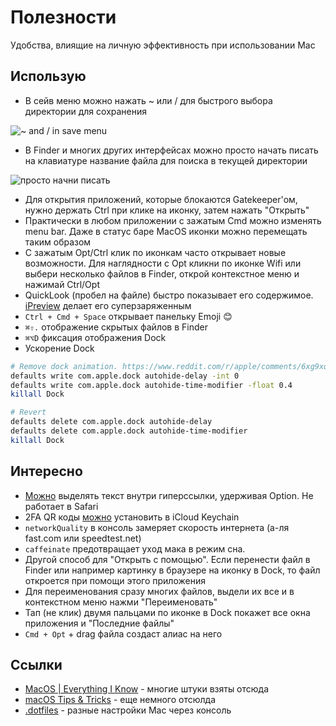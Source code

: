# Полезности

Удобства, влиящие на личную эффективность при использовании Mac

## Использую

- В сейв меню можно нажать ~ или / для быстрого выбора директории для сохранения

![~ and / in save menu](https://i.imgur.com/dbTUZLP.gif)

- В Finder и многих других интерфейсах можно просто начать писать на клавиатуре название файла для поиска в текущей директории

![просто начни писать](https://i.imgur.com/79dJwYD.gif)

- Для открытия приложений, которые блокаются Gatekeeper'ом, нужно держать Ctrl при клике на иконку, затем нажать "Открыть"
- Практически в любом приложении с зажатым Cmd можно изменять menu bar. Даже в статус баре MacOS иконки можно перемещать таким образом
- С зажатым Opt/Ctrl клик по иконкам часто открывает новые возможности. Для наглядности с Opt кликни по иконке Wifi или выбери несколько файлов в Finder, открой контекстное меню и нажимай Ctrl/Opt
- QuickLook (пробел на файле) быстро показывает его содержимое. [iPreview](https://apps.apple.com/ua/app/ipreview-powerful-quick-look/id1519213509?l=ru&mt=12) делает его суперзаряженным
- `Ctrl + Cmd + Space` открывает панельку Emoji 😊
- `⌘⇧.` отображение скрытых файлов в Finder
- `⌘⌥D` фиксация отображения Dock
- Ускорение Dock

```sh
# Remove dock animation. https://www.reddit.com/r/apple/comments/6xg9xq/tip_of_the_day_one_thing_i_cant_live_without_in/
defaults write com.apple.dock autohide-delay -int 0
defaults write com.apple.dock autohide-time-modifier -float 0.4
killall Dock

# Revert
defaults delete com.apple.dock autohide-delay
defaults delete com.apple.dock autohide-time-modifier
killall Dock
```

## Интересно

- [Можно](https://twitter.com/MBoffin/status/1218668903586394112) выделять текст внутри гиперссылки, удерживая Option. Не работает в Safari
- 2FA QR коды [можно](https://twitter.com/rafahari/status/1456013646144933893) установить в iCloud Keychain
- `networkQuality` в консоль замеряет скорость интернета (а-ля fast.com или speedtest.net)
- `caffeinate` предотвращает уход мака в режим сна. 
- Другой способ для "Открыть с помощью". Если перенести файл в Finder или например картинку в браузере на иконку в Dock, то файл откроется при помощи этого приложения
- Для переименования сразу многих файлов, выдели их все и в контекстном меню нажми "Переименовать"
- Тап (не клик) двумя пальцами по иконке в Dock покажет все окна приложения и "Последние файлы"
- `Cmd + Opt` + drag файла создаст алиас на него

## Ссылки

- [MacOS | Everything I Know](https://wiki.nikiv.dev/macOS/) - многие штуки взяты отсюда
- [macOS Tips & Tricks](https://saurabhs.org/macos-tips) - еще немного отсюлда
- [.dotfiles](https://github.com/mathiasbynens/dotfiles/blob/master/.macos) - разные настройки Mac через консоль
